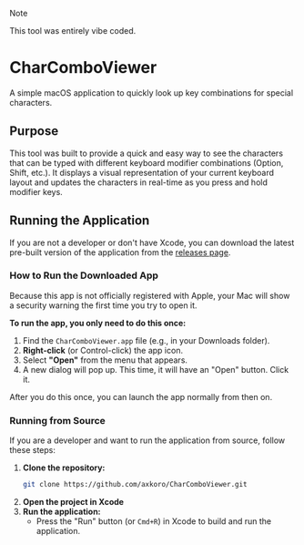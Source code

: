 > [!NOTE]
> This tool was entirely vibe coded.

# CharComboViewer

A simple macOS application to quickly look up key combinations for special characters.

## Purpose

This tool was built to provide a quick and easy way to see the characters that can be typed with different keyboard modifier combinations (Option, Shift, etc.). It displays a visual representation of your current keyboard layout and updates the characters in real-time as you press and hold modifier keys.

## Running the Application

If you are not a developer or don't have Xcode, you can download the latest pre-built version of the application from the [releases page](https://github.com/axkoro/CharComboViewer/releases).

### How to Run the Downloaded App

Because this app is not officially registered with Apple, your Mac will show a security warning the first time you try to open it.

**To run the app, you only need to do this once:**

1.  Find the `CharComboViewer.app` file (e.g., in your Downloads folder).
2.  **Right-click** (or Control-click) the app icon.
3.  Select **"Open"** from the menu that appears.
4.  A new dialog will pop up. This time, it will have an "Open" button. Click it.

After you do this once, you can launch the app normally from then on.

### Running from Source

If you are a developer and want to run the application from source, follow these steps:

1.  **Clone the repository:**
    ```bash
    git clone https://github.com/axkoro/CharComboViewer.git
    ```
2.  **Open the project in Xcode**
3.  **Run the application:**
      - Press the "Run" button (or `Cmd+R`) in Xcode to build and run the application.